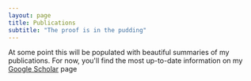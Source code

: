 ```yaml
---
layout: page
title: Publications
subtitle: "The proof is in the pudding"
---
```

At some point this will be populated with beautiful summaries of my publications. For now, you'll find the most up-to-date information on my [Google Scholar](https://scholar.google.com/citations?user=xHsbPqkAAAAJ&hl=en) page
